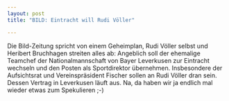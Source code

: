 ```yaml
---
layout: post
title: "BILD: Eintracht will Rudi Völler"

---
```


Die Bild-Zeitung spricht von einem Geheimplan, Rudi Völler selbst und Heribert Bruchhagen streiten alles ab: Angeblich soll der ehemalige Teamchef der Nationalmannschaft von Bayer Leverkusen zur Eintracht wechseln und den Posten als Sportdirektor übernehmen. Insbesondere der Aufsichtsrat und Vereinspräsident Fischer sollen an Rudi Völler dran sein. Dessen Vertrag in Leverkusen läuft aus. Na, da haben wir ja endlich mal wieder etwas zum Spekulieren ;-)


